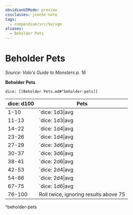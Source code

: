 ```yaml
---
obsidianUIMode: preview
cssclasses: json5e-note
tags:
  - compendium/src/5e/vgm
aliases:
  - Beholder Pets
---
```

# Beholder Pets
*Source: Volo's Guide to Monsters p. 16* 

**Beholder Pets**

`dice: [[Beholder Pets.md#^beholder-pets]]`

| dice: d100 | Pets |
|------------|------|
| 1-10 | `dice: 1d3\|avg|noform` (`1d3`) [[5. Mechanics/Bestiary/Monstrosity/Basilisk.md\|basilisks]] |
| 11-13 | `dice: 1d3\|avg|noform` (`1d3`) [[5. Mechanics/Bestiary/Undead/Beholder Zombie.md\|beholder zombies]] |
| 14-22 | `dice: 1d4\|avg|noform` (`1d4`) [[5. Mechanics/Bestiary/Monstrosity/Chimera.md\|chimeras]] |
| 23-26 | `dice: 1d4\|avg|noform` (`1d4`) [[5. Mechanics/Bestiary/Construct/Flesh Golem.md\|flesh golems]] |
| 27-29 | `dice: 3d6\|avg|noform` (`3d6`) [[5. Mechanics/Bestiary/Aberration/Gazer.md\|gazers]] |
| 30-37 | `dice: 3d6\|avg|noform` (`3d6`) [[5. Mechanics/Bestiary/Fiend/Hell Hound.md\|hell hounds]] |
| 38-41 | `dice: 2d6\|avg|noform` (`2d6`) [[5. Mechanics/Bestiary/Aberration/Nothic.md\|nothics]] |
| 42-53 | `dice: 2d4\|avg|noform` (`2d4`) [[5. Mechanics/Bestiary/Aberration/Otyugh.md\|otyughs]] |
| 54-66 | `dice: 2d4\|avg|noform` (`2d4`) [[5. Mechanics/Bestiary/Monstrosity/Roper.md\|ropers]] |
| 67-75 | `dice: 1d6\|avg|noform` (`1d6`) [[5. Mechanics/Bestiary/Dragon/Wyvern.md\|wyverns]] |
| 76-100 | Roll twice, ignoring results above 75 |
^beholder-pets
